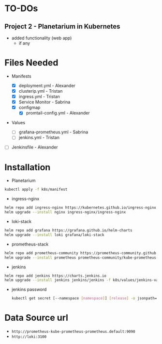 # TO-DOs

## Project 2 - Planetarium in Kubernetes

- added functionality (web app)
  - if any

# Files Needed

- Manifests

  - [x] deployment.yml - Alexander
  - [x] clusterip.yml - Tristan
  - [x] ingress.yml - Tristan
  - [x] Service Monitor - Sabrina
  - [x] configmap
    - [x] promtail-config.yml - Alexander

- Values

  - [ ] grafana-prometheus.yml - Sabrina
  - [ ] jenkins.yml - Tristan

- [ ] Jenkinsfile - Alexander

# Installation

- Planetarium

```bash
kubectl apply -f k8s/manifest
```

- ingress-nginx

```bash
helm repo add ingress-nginx https://kubernetes.github.io/ingress-nginx
helm upgrade --install nginx ingress-nginx/ingress-nginx
```

- loki-stack

```bash
helm repo add grafana https://grafana.github.io/helm-charts
helm upgrade --install loki grafana/loki-stack
```

- prometheus-stack

```bash
helm repo add prometheus-community https://prometheus-community.github.io/helm-charts
helm upgrade --install prometheus prometheus-community/kube-prometheus-stack -f k8s/values/prometheus-grafana-values.yml
```

- jenkins

```bash
helm repo add jenkins https://charts.jenkins.io
helm upgrade --install jenkins jenkins/jenkins -f k8s/values/jenkins-values.yml
```

- jenkins password

  ```bash
  kubectl get secret [--namespace [namespace]] [release] -o jsonpath="{.data.jenkins-admin-password}" | base64 --decode ; echo
  ```

# Data Source url

- `http://prometheus-kube-prometheus-prometheus.default:9090`
- `http://loki:3100`

